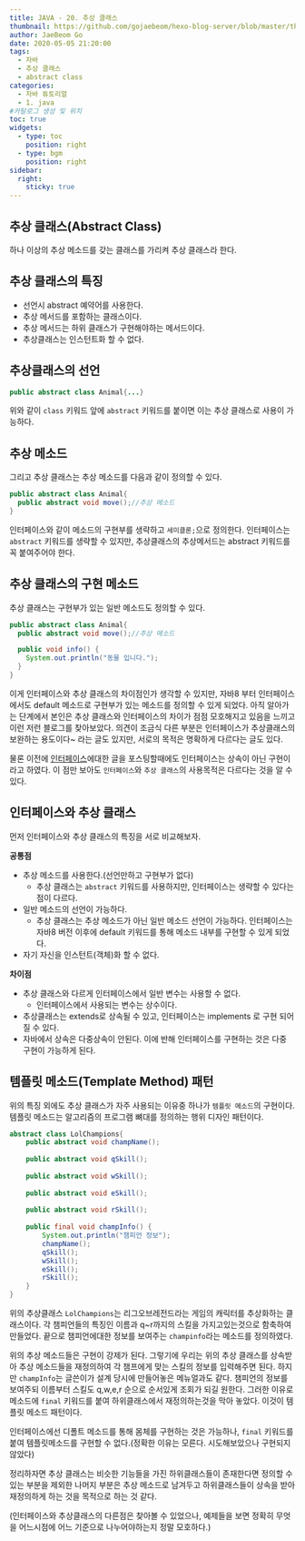 ```yaml
---
title: JAVA - 20. 추상 클래스
thumbnail: https://github.com/gojaebeom/hexo-blog-server/blob/master/themes/icarus/source/images/%EC%9E%90%EB%B0%94/thumbnail.png?raw=true
author: JaeBeom Go
date: 2020-05-05 21:20:00
tags:
  - 자바
  - 추상 클래스
  - abstract class
categories:
  - 자바 튜토리얼
  - 1. java
#카탈로그 생성 및 위치
toc: true
widgets:
  - type: toc
    position: right
  - type: bgm
    position: right
sidebar:
  right:
    sticky: true
---
```


## 추상 클래스(Abstract Class)
하나 이상의 추상 메소드를 갖는 클래스를 가리켜 추상 클래스라 한다.<!-- more -->

## 추상 클래스의 특징
- 선언시 abstract 예약어를 사용한다.
- 추상 메서드를 포함하는 클래스이다.
- 추상 메서드는 하위 클래스가 구현해야하는 메서드이다.
- 추상클래스는 인스턴트화 할 수 없다.

## 추상클래스의 선언
```java
public abstract class Animal{...}
```
위와 같이 `class` 키워드 앞에 `abstract` 키워드를 붙이면 이는 추상 클래스로 사용이 가능하다. 

## 추상 메소드
그리고 추상 클래스는 추상 메소드를 다음과 같이 정의할 수 있다.
```java
public abstract class Animal{
  public abstract void move();//추상 메소드
}
```
인터페이스와 같이 메소드의 구현부를 생략하고 `세미클론;`으로 정의한다. 인터페이스는 `abstract` 키워드를 생략할 수 있지만, 추상클래스의 추상메서드는 abstract 키워드를 꼭 붙여주어야 한다. 

## 추상 클래스의 구현 메소드
추상 클래스는 구현부가 있는 일반 메소드도 정의할 수 있다.
```java
public abstract class Animal{
  public abstract void move();//추상 메소드

  public void info() {
    System.out.println("동물 입니다.");
  }
}
```
이게 인터페이스와 추상 클래스의 차이점인가 생각할 수 있지만, 자바8 부터 인터페이스에서도 default 메소드로 구현부가 있는 메소드를 정의할 수 있게 되었다. 아직 알아가는 단계에서 본인은 추상 클래스와 인터페이스의 차이가 점점 모호해지고 있음을 느끼고 이런 저런 블로그를 찾아보았다. 의견이 조금식 다른 부분은 인터페이스가 추상클래스의 보완하는 용도이다~ 라는 글도 있지만, 서로의 목적은 명확하게 다르다는 글도 있다.

물론 이전에 [인터페이스](http://localhost:4000/2020/05/04/java/JAVA-19-%EC%9D%B8%ED%84%B0%ED%8E%98%EC%9D%B4%EC%8A%A4/#%EC%9D%B8%ED%84%B0%ED%8E%98%EC%9D%B4%EC%8A%A4%EB%9E%80)에대한 글을 포스팅할때에도 인터페이스는 상속이 아닌 구현이라고 하였다. 이 점만 보아도 `인터페이스`와 `추상 클래스`의 사용목적은 다르다는 것을 알 수 있다. 

## 인터페이스와 추상 클래스
먼저 인터페이스와 추상 클래스의 특징을 서로 비교해보자.

**공통점**
- 추상 메소드를 사용한다.(선언만하고 구현부가 없다)
  - 추상 클래스는 `abstract` 키워드를 사용하지만, 인터페이스는 생략할 수 있다는 점이 다르다.
- 일반 메소드의 선언이 가능하다.
  - 추상 클래스는 추상 메소드가 아닌 일반 메소드 선언이 가능하다. 인터페이스는 자바8 버전 이후에 default 키워드를 통해 메소드 내부를 구현할 수 있게 되었다.
- 자기 자신을 인스턴트(객체)화 할 수 없다.

**차이점**
- 추상 클래스와 다르게 인터페이스에서 일반 변수는 사용할 수 없다.
  - 인터페이스에서 사용되는 변수는 상수이다.
- 추상클래스는 extends로 상속될 수 있고, 인터페이스는 implements 로 구현 되어질 수 있다.
- 자바에서 상속은 다중상속이 안된다. 이에 반해 인터페이스를 구현하는 것은 다중 구현이 가능하게 된다.

## 템플릿 메소드(Template Method) 패턴
위의 특징 외에도 추상 클래스가 자주 사용되는 이유중 하나가 `템플릿 메소드`의 구현이다. 템플릿 메소드는 알고리즘의 프로그램 뼈대를 정의하는 행위 디자인 패턴이다.

```java
abstract class LolChampions{
	public abstract void champName();
	
	public abstract void qSkill();
	
	public abstract void wSkill();
	
	public abstract void eSkill();
	
	public abstract void rSkill();
	
	public final void champInfo() {
		System.out.println("챔피언 정보");
		champName();
		qSkill();
		wSkill();
		eSkill();
		rSkill();
	}
}
```
위의 추상클래스 `LolChampions`는 리그오브레전드라는 게임의 캐릭터를 추상화하는 클래스이다. 각 챔피언들의 특징인 이름과 q~r까지의 스킬을 가지고있는것으로 함축하여 만들었다. 끝으로 챔피언에대한 정보를 보여주는 `champinfo`라는 메소드를 정의하였다. 

위의 추상 메소드들은 구현이 강제가 된다. 그렇기에 우리는 위의 추상 클래스를 상속받아 추상 메소드들을 재정의하여 각 챔프에게 맞는 스킬의 정보를 입력해주면 된다. 하지만 `champInfo`는 글쓴이가 설계 당시에 만들어놓은 메뉴얼과도 같다. 챔피언의 정보를 보여주되 이름부터 스킬도 q,w,e,r 순으로 순서있게 조회가 되길 원한다. 그러한 이유로 메소드에  `final` 키워드를 붙여 하위클래스에서 재정의하는것을 막아 놓았다. 이것이 템플릿 메소드 패턴이다. 

인터페이스에선 디폴트 메소드를 통해 몸체를 구현하는 것은 가능하나, `final` 키워드를 붙여 템플릿메소드를 구현할 수 없다.(정확한 이유는 모른다. 시도해보았으나 구현되지 않았다)

정리하자면 추상 클래스는 비슷한 기능들을 가진 하위클래스들이 존재한다면 정의할 수 있는 부분을 제외한 나머지 부분은 추상 메소드로 남겨두고 하위클래스들이 상속을 받아 재정의하게 하는 것을 목적으로 하는 것 같다.

(인터페이스와 추상클래스의 다른점은 찾아볼 수 있었으나, 예제들을 보면 정확히 무엇을 어느시점에 어느 기준으로 나누어야하는지 정말 모호하다.)